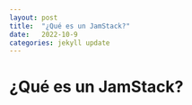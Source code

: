```yaml
---
layout: post
title:  "¿Qué es un JamStack?"
date:   2022-10-9
categories: jekyll update
---
```


# ¿Qué es un JamStack?


